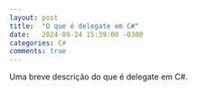 ```yaml
---
layout: post
title:  "O que é delegate em C#"
date:   2024-09-24 15:39:00 -0300
categories: C#
comments: true
---
```


Uma breve descrição do que é delegate em C#.


